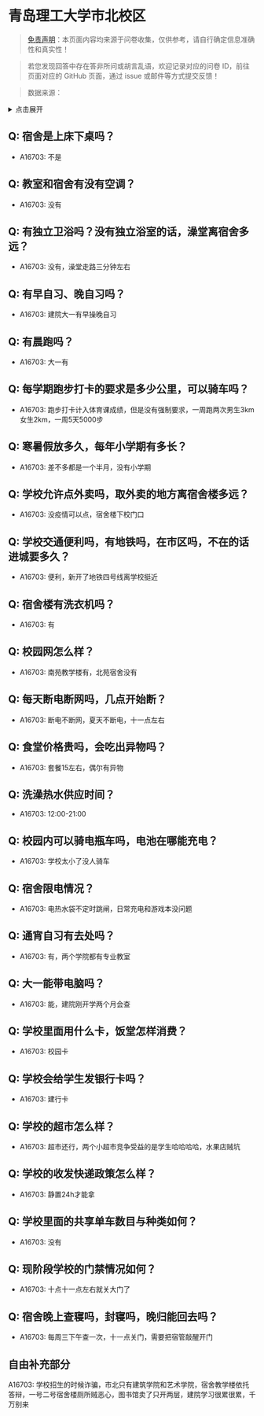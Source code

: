 # 青岛理工大学市北校区

> [免责声明](https://colleges.chat/#_3)：本页面内容均来源于问卷收集，仅供参考，请自行确定信息准确性和真实性！

> 若您发现回答中存在答非所问或胡言乱语，欢迎记录对应的问卷 ID，前往页面对应的 GitHub 页面，通过 issue 或邮件等方式提交反馈！

> 数据来源：

<details><summary>点击展开</summary>
<ul>
<li>A16703: 匿名 (2023 年 01 月)</li>
</ul>
</details>

## Q: 宿舍是上床下桌吗？

- A16703: 不是

## Q: 教室和宿舍有没有空调？

- A16703: 没有

## Q: 有独立卫浴吗？没有独立浴室的话，澡堂离宿舍多远？

- A16703: 没有，澡堂走路三分钟左右

## Q: 有早自习、晚自习吗？

- A16703: 建院大一有早操晚自习

## Q: 有晨跑吗？

- A16703: 大一有

## Q: 每学期跑步打卡的要求是多少公里，可以骑车吗？

- A16703: 跑步打卡计入体育课成绩，但是没有强制要求，一周跑两次男生3km女生2km，一周5天5000步

## Q: 寒暑假放多久，每年小学期有多长？

- A16703: 差不多都是一个半月，没有小学期

## Q: 学校允许点外卖吗，取外卖的地方离宿舍楼多远？

- A16703: 没疫情可以点，宿舍楼下校门口

## Q: 学校交通便利吗，有地铁吗，在市区吗，不在的话进城要多久？

- A16703: 便利，新开了地铁四号线离学校挺近

## Q: 宿舍楼有洗衣机吗？

- A16703: 有

## Q: 校园网怎么样？

- A16703: 南苑教学楼有，北苑宿舍没有

## Q: 每天断电断网吗，几点开始断？

- A16703: 断电不断网，夏天不断电，十一点左右

## Q: 食堂价格贵吗，会吃出异物吗？

- A16703: 套餐15左右，偶尔有异物

## Q: 洗澡热水供应时间？

- A16703: 12:00-21:00

## Q: 校园内可以骑电瓶车吗，电池在哪能充电？

- A16703: 学校太小了没人骑车

## Q: 宿舍限电情况？

- A16703: 电热水袋不定时跳闸，日常充电和游戏本没问题

## Q: 通宵自习有去处吗？

- A16703: 有，两个学院都有专业教室

## Q: 大一能带电脑吗？

- A16703: 能，建院刚开学两个月会查

## Q: 学校里面用什么卡，饭堂怎样消费？

- A16703: 校园卡

## Q: 学校会给学生发银行卡吗？

- A16703: 建行卡

## Q: 学校的超市怎么样？

- A16703: 超市还行，两个小超市竞争受益的是学生哈哈哈哈，水果店贼坑

## Q: 学校的收发快递政策怎么样？

- A16703: 静置24h才能拿

## Q: 学校里面的共享单车数目与种类如何？

- A16703: 没有

## Q: 现阶段学校的门禁情况如何？

- A16703: 十点十一点左右就关大门了

## Q: 宿舍晚上查寝吗，封寝吗，晚归能回去吗？

- A16703: 每周三下午查一次，十一点关门，需要把宿管敲醒开门

## 自由补充部分

A16703: 学校招生的时候诈骗，市北只有建筑学院和艺术学院，宿舍教学楼依托答辩，一号二号宿舍楼厕所贼恶心，图书馆卖了只开两层，建院学习很累很累，千万别来